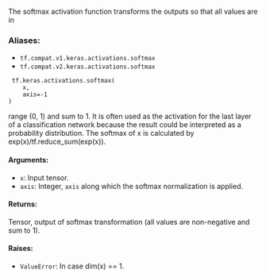 The softmax activation function transforms the outputs so that all values are in
### Aliases:
- `tf.compat.v1.keras.activations.softmax`
- `tf.compat.v2.keras.activations.softmax`

```
 tf.keras.activations.softmax(
    x,
    axis=-1
)
```
range (0, 1) and sum to 1. It is often used as the activation for the last layer of a classification network because the result could be interpreted as a probability distribution. The softmax of x is calculated by exp(x)/tf.reduce_sum(exp(x)).
#### Arguments:
- `x`: Input tensor.
- `axis`: Integer, `axis` along which the softmax normalization is applied.
#### Returns:
Tensor, output of softmax transformation (all values are non-negative and sum to 1).
#### Raises:
- `ValueError`: In case dim(x) == 1.
